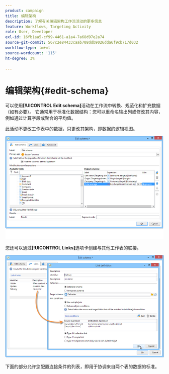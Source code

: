 ```yaml
---
product: campaign
title: 编辑架构
description: 了解有关编辑架构工作流活动的更多信息
feature: Workflows, Targeting Activity
role: User, Developer
exl-id: 16fb1aa5-cf99-4461-a1a4-7a68d97e2a74
source-git-commit: 567c2e84433caab708ddb9026dda6f9cb717d032
workflow-type: tm+mt
source-wordcount: '115'
ht-degree: 3%

---
```


# 编辑架构{#edit-schema}



可以使用&#x200B;**[!UICONTROL Edit schema]**&#x200B;活动在工作流中转换、规范化和扩充数据（如有必要）。 它通常用于标准化数据结构：您可以重命名输出列或修改其内容，例如通过计算字段或聚合的平均值。

此活动不更改工作表中的数据，只更改其架构，即数据的逻辑视图。

![](assets/wf_manipulation_box.png)

您还可以通过&#x200B;**[!UICONTROL Links]**&#x200B;选项卡创建与其他工作表的联接。

![](assets/wf_manipulation_box_link_tab.png)

下面的部分允许您配置连接条件的列表，即用于协调来自两个表的数据的标准。
